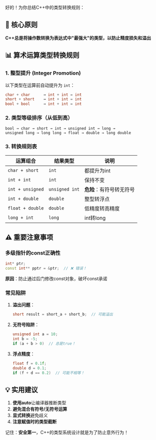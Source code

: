 好的！为你总结C++中的类型转换规则：

## 🎯 核心原则
**C++总是将操作数转换为表达式中"最强大"的类型，以防止精度损失和溢出**

## 📊 算术运算类型转换规则

### 1. 整型提升 (Integer Promotion)
以下类型在运算前自动提升为 `int`：
```cpp
char + char      → int + int = int
short + short    → int + int = int  
bool + bool      → int + int = int
```

### 2. 类型等级排序（从低到高）
```
bool → char → short → int → unsigned int → long → 
unsigned long → long long → float → double → long double
```

### 3. 转换规则表
| 运算组合 | 结果类型 | 说明 |
|---------|----------|------|
| `char + short` | `int` | 都提升为int |
| `int + int` | `int` | 保持不变 |
| `int + unsigned` | `unsigned int` | **危险**：有符号转无符号 |
| `int + double` | `double` | 整型转浮点 |
| `float + double` | `double` | 低精度转高精度 |
| `long + int` | `long` | int转long |

## ⚠️ 重要注意事项

### 多级指针的const正确性
```cpp
int* ptr;
const int** pptr = &ptr;  // ❌ 错误！
```
**原因**：防止通过后门修改const对象，破坏const承诺

### 常见陷阱
1. **溢出问题**：
   ```cpp
   short result = short_a + short_b;  // 可能溢出
   ```

2. **无符号陷阱**：
   ```cpp
   unsigned int a = 10;
   int b = -5;
   if (a + b > 0)  // 总是true！
   ```

3. **浮点精度**：
   ```cpp
   float f = 0.1f;
   double d = 0.1;
   if (f + d == 0.2)  // 可能不相等！
   ```

## 💡 实用建议

1. **使用auto**让编译器推断类型
2. **避免混合有符号/无符号运算**
3. **显式转换**避免歧义
4. **注意赋值时的类型截断**

记住：**安全第一**，C++的类型系统设计就是为了防止意外行为！